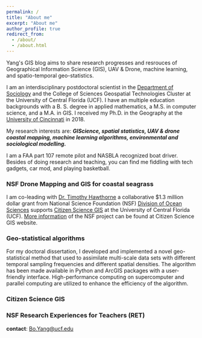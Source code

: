 ```yaml
---
permalink: /
title: "About me"
excerpt: "About me"
author_profile: true
redirect_from: 
  - /about/
  - /about.html
---
```

Yang's GIS blog aims to share research progresses and resrouces of Geographical Information Science (GIS), UAV & Drone, machine learning, and spatio-temporal geo-statistics. 

I am an interdisciplinary postdoctoral scientist in the 
[Department of Sociology](https://sciences.ucf.edu/sociology/) 
and the College of Sciences Geospatial Technologies Cluster at 
the University of Central Florida (UCF). I have an multiple education backgrounds with a B. S. degree in applied mathematics, a M.S. in computer science, and a M.A.  in GIS. I received my Ph.D. in 
the Geography at the [University of 
Cincinnati](
https://www.artsci.uc.edu/departments/geography.html/) in 2018. 

My research interests are: **_GIScience, spatial 
statistics, UAV & drone coastal mapping, machine learning 
algorithms, environmental and sociological modelling._**

I am a FAA part 107 remote pilot and NASBLA recognized boat driver. Besides of doing research and teaching, you can find me fiddling with tech gadgets, car mod, and playing basketball.

### NSF Drone Mapping and GIS for coastal seagrass

I am co-leading with [Dr. Timothy Hawthorne](https://sciences.ucf.edu/sociology/thawthorne/) a collaborative $1.3 million dollar grant  from National Science Foundation (NSF) [Division of Ocean Sciences](https://www.nsf.gov/div/index.jsp?div=oce) supports [Citizen Science GIS](http://www.citizensciencegis.org/) at the University of Central Florida (UCF). [More information](http://www.citizensciencegis.org/projects/drone-mapping/) of the NSF project can be found at Citizen Science GIS website.


### Geo-statistical algorithms

For my doctoral dissertation, I developed and implemented a novel geo-statistical method that used to assimilate multi-scale data sets with different temporal sampling frequencies and different spatial densities. The algorithm has been made available in Python and ArcGIS packages with a user-friendly interface. High-performance computing on supercomputer and parallel computing are utilized to enhance the efficiency of the algorithm. 

### Citizen Science GIS

### NSF Research Experiences for Teachers (RET)


**contact**: [Bo.Yang@ucf.edu](Bo.Yang@ucf.edu)